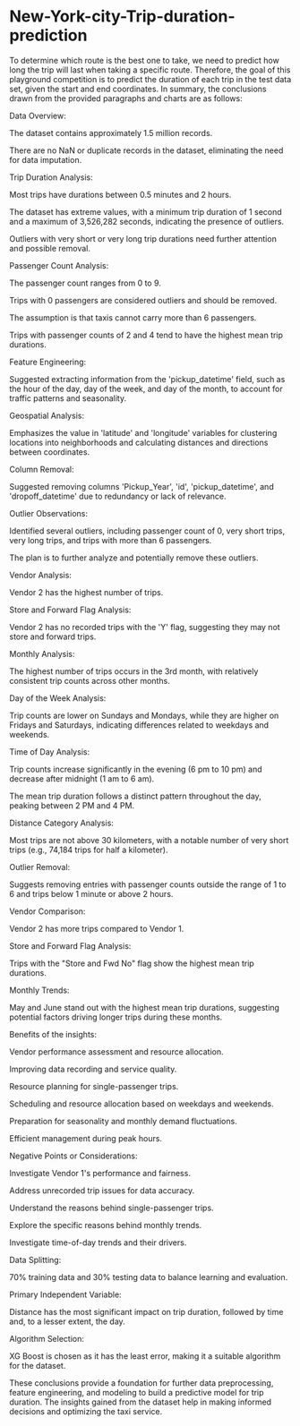 # New-York-city-Trip-duration-prediction
To determine which route is the best one to take, we need to predict how long the trip will last when taking a specific route. Therefore, the goal of this playground competition is to predict the duration of each trip in the test data set, given the start and end coordinates.
In summary, the conclusions drawn from the provided paragraphs and charts are as follows:

Data Overview:

The dataset contains approximately 1.5 million records.

There are no NaN or duplicate records in the dataset, eliminating the need for data imputation.

Trip Duration Analysis:

Most trips have durations between 0.5 minutes and 2 hours.

The dataset has extreme values, with a minimum trip duration of 1 second and a maximum of 3,526,282 seconds, indicating the presence of outliers.

Outliers with very short or very long trip durations need further attention and possible removal.

Passenger Count Analysis:

The passenger count ranges from 0 to 9.

Trips with 0 passengers are considered outliers and should be removed.

The assumption is that taxis cannot carry more than 6 passengers.

Trips with passenger counts of 2 and 4 tend to have the highest mean trip durations.

Feature Engineering:

Suggested extracting information from the 'pickup_datetime' field, such as the hour of the day, day of the week, and day of the month, to account for traffic patterns and seasonality.

Geospatial Analysis:

Emphasizes the value in 'latitude' and 'longitude' variables for clustering locations into neighborhoods and calculating distances and directions between coordinates.

Column Removal:

Suggested removing columns 'Pickup_Year', 'id', 'pickup_datetime', and 'dropoff_datetime' due to redundancy or lack of relevance.

Outlier Observations:

Identified several outliers, including passenger count of 0, very short trips, very long trips, and trips with more than 6 passengers.

The plan is to further analyze and potentially remove these outliers.

Vendor Analysis:

Vendor 2 has the highest number of trips.

Store and Forward Flag Analysis:

Vendor 2 has no recorded trips with the 'Y' flag, suggesting they may not store and forward trips.

Monthly Analysis:

The highest number of trips occurs in the 3rd month, with relatively consistent trip counts across other months.

Day of the Week Analysis:

Trip counts are lower on Sundays and Mondays, while they are higher on Fridays and Saturdays, indicating differences related to weekdays and weekends.

Time of Day Analysis:

Trip counts increase significantly in the evening (6 pm to 10 pm) and decrease after midnight (1 am to 6 am).

The mean trip duration follows a distinct pattern throughout the day, peaking between 2 PM and 4 PM.

Distance Category Analysis:

Most trips are not above 30 kilometers, with a notable number of very short trips (e.g., 74,184 trips for half a kilometer).

Outlier Removal:

Suggests removing entries with passenger counts outside the range of 1 to 6 and trips below 1 minute or above 2 hours.

Vendor Comparison:

Vendor 2 has more trips compared to Vendor 1.

Store and Forward Flag Analysis:

Trips with the "Store and Fwd No" flag show the highest mean trip durations.

Monthly Trends:

May and June stand out with the highest mean trip durations, suggesting potential factors driving longer trips during these months.

Benefits of the insights:

Vendor performance assessment and resource allocation.

Improving data recording and service quality.

Resource planning for single-passenger trips.

Scheduling and resource allocation based on weekdays and weekends.

Preparation for seasonality and monthly demand fluctuations.

Efficient management during peak hours.

Negative Points or Considerations:

Investigate Vendor 1's performance and fairness.

Address unrecorded trip issues for data accuracy.

Understand the reasons behind single-passenger trips.

Explore the specific reasons behind monthly trends.

Investigate time-of-day trends and their drivers.

Data Splitting:

70% training data and 30% testing data to balance learning and evaluation.

Primary Independent Variable:

Distance has the most significant impact on trip duration, followed by time and, to a lesser extent, the day.

Algorithm Selection:

XG Boost is chosen as it has the least error, making it a suitable algorithm for the dataset.

These conclusions provide a foundation for further data preprocessing, feature engineering, and modeling to build a predictive model for trip duration. The insights gained from the dataset help in making informed decisions and optimizing the taxi service.
